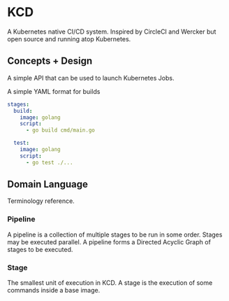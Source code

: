 # KCD

A Kubernetes native CI/CD system. Inspired by CircleCI and Wercker but open source and running atop Kubernetes.

## Concepts + Design

A simple API that can be used to launch Kubernetes Jobs.

A simple YAML format for builds

```yaml
stages:
  build:
    image: golang
    script:
      - go build cmd/main.go

  test:
    image: golang
    script:
      - go test ./...
```

## Domain Language

Terminology reference.

### Pipeline

A pipeline is a collection of multiple stages to be run in some order. Stages may be executed parallel.
A pipeline forms a Directed Acyclic Graph of stages to be executed.

### Stage

The smallest unit of execution in KCD. A stage is the execution of some commands inside a base image.
